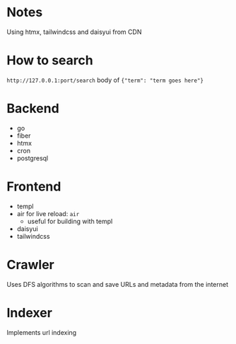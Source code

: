 # Notes
Using htmx, tailwindcss and daisyui from CDN

# How to search
`http://127.0.0.1:port/search` body of `{"term": "term goes here"}`

# Backend
* go
* fiber
* htmx
* cron
* postgresql

# Frontend
* templ
* air for live reload: `air`
  * useful for building with templ
* daisyui
* tailwindcss

# Crawler
Uses DFS algorithms to scan and save URLs and metadata from the internet

# Indexer
Implements url indexing 
